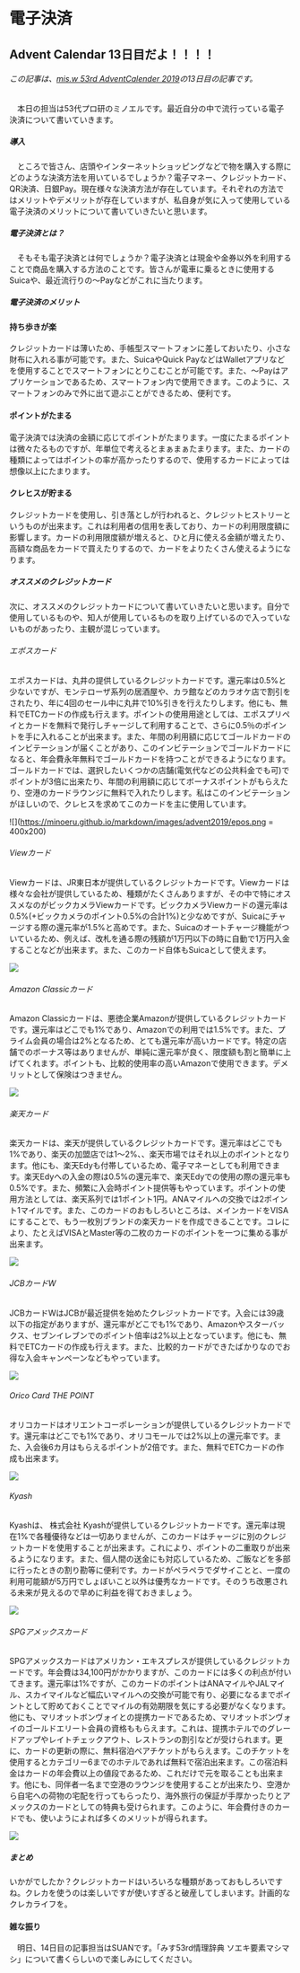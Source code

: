 # 電子決済
## Advent Calendar 13日目だよ！！！！
###### この記事は、[mis.w 53rd AdventCalender 2019](https://adventar.org/calendars/4121)の13日目の記事です。
　本日の担当は53代プロ研のミノエルです。最近自分の中で流行っている電子決済について書いていきます。
##### 導入
　ところで皆さん、店頭やインターネットショッピングなどで物を購入する際にどのような決済方法を用いているでしょうか？電子マネー、クレジットカード、QR決済、日銀Pay。現在様々な決済方法が存在しています。それぞれの方法ではメリットやデメリットが存在していますが、私自身が気に入って使用している電子決済のメリットについて書いていきたいと思います。
##### 電子決済とは？
　そもそも電子決済とは何でしょうか？電子決済とは現金や金券以外を利用することで商品を購入する方法のことです。皆さんが電車に乗るときに使用するSuicaや、最近流行りの～Payなどがこれに当たります。
##### 電子決済のメリット
#### 持ち歩きが楽
クレジットカードは薄いため、手帳型スマートフォンに差しておいたり、小さな財布に入れる事が可能です。また、SuicaやQuick PayなどはWalletアプリなどを使用することでスマートフォンにとりこむことが可能です。また、～Payはアプリケーションであるため、スマートフォン内で使用できます。このように、スマートフォンのみで外に出て遊ぶことができるため、便利です。
#### ポイントがたまる
電子決済では決済の金額に応じてポイントがたまります。一度にたまるポイントは微々たるものですが、年単位で考えるとまぁまぁたまります。また、カードの種類によってはポイントの率が高かったりするので、使用するカードによっては想像以上にたまります。
#### クレヒスが貯まる
クレジットカードを使用し、引き落としが行われると、クレジットヒストリーというものが出来ます。これは利用者の信用を表しており、カードの利用限度額に影響します。カードの利用限度額が増えると、ひと月に使える金額が増えたり、高額な商品をカードで買えたりするので、カードをよりたくさん使えるようになります。
##### オススメのクレジットカード
次に、オススメのクレジットカードについて書いていきたいと思います。自分で使用しているものや、知人が使用しているものを取り上げているので入っていないものがあったり、主観が混じっています。

###### エポスカード
エポスカードは、丸井の提供しているクレジットカードです。還元率は0.5%と少ないですが、モンテローザ系列の居酒屋や、カラ館などのカラオケ店で割引をされたり、年に4回のセール中に丸井で10%引きを行えたりします。他にも、無料でETCカードの作成も行えます。ポイントの使用用途としては、エポスプリペイとカードを無料で発行しチャージして利用することで、さらに0.5％のポイントを手に入れることが出来ます。また、年間の利用額に応じてゴールドカードのインビテーションが届くことがあり、このインビテーションでゴールドカードになると、年会費永年無料でゴールドカードを持つことができるようになります。ゴールドカードでは、選択したいくつかの店舗(電気代などの公共料金でも可)でポイントが3倍に出来たり、年間の利用額に応じてボーナスポイントがもらえたり、空港のカードラウンジに無料で入れたりします。私はこのインビテーションがほしいので、クレヒスを求めてこのカードを主に使用しています。

![](https://minoeru.github.io/markdown/images/advent2019/epos.png = 400x200) 

###### Viewカード
Viewカードは、JR東日本が提供しているクレジットカードです。Viewカードは様々な会社が提供しているため、種類がたくさんありますが、その中で特にオススメなのがビックカメラViewカードです。ビックカメラViewカードの還元率は0.5%(+ビックカメラのポイント0.5%の合計1%)と少なめですが、Suicaにチャージする際の還元率が1.5%と高めです。また、Suicaのオートチャージ機能がついているため、例えば、改札を通る際の残額が1万円以下の時に自動で1万円入金することなどが出来ます。また、このカード自体もSuicaとして使えます。

![](https://minoeru.github.io/markdown/images/advent2019/view.png)
###### Amazon Classicカード
Amazon Classicカードは、悪徳企業Amazonが提供しているクレジットカードです。還元率はどこでも1%であり、Amazonでの利用では1.5%です。また、プライム会員の場合は2%となるため、とても還元率が高いカードです。特定の店舗でのボーナス等はありませんが、単純に還元率が良く、限度額も割と簡単に上げてくれます。ポイントも、比較的使用率の高いAmazonで使用できます。デメリットとして保険はつきません。

![](https://minoeru.github.io/markdown/images/advent2019/amazon.png)
###### 楽天カード
楽天カードは、楽天が提供しているクレジットカードです。還元率はどこでも1%であり、楽天の加盟店では1～2%、、楽天市場ではそれ以上のポイントとなります。他にも、楽天Edyも付帯しているため、電子マネーとしても利用できます。楽天Edyへの入金の際は0.5%の還元率で、楽天Edyでの使用の際の還元率も0.5%です。また、頻繁に入会時ポイント提供等もやっています。ポイントの使用方法としては、楽天系列では1ポイント1円。ANAマイルへの交換では2ポイント1マイルです。また、このカードのおもしろいところは、メインカードをVISAにすることで、もう一枚別ブランドの楽天カードを作成できることです。コレにより、たとえばVISAとMaster等の二枚のカードのポイントを一つに集める事が出来ます。

![](https://minoeru.github.io/markdown/images/advent2019/rakuten.png)
###### JCBカードW
JCBカードWはJCBが最近提供を始めたクレジットカードです。入会には39歳以下の指定がありますが、還元率がどこでも1%であり、Amazonやスターバックス、セブンイレブンでのポイント倍率は2%以上となっています。他にも、無料でETCカードの作成も行えます。また、比較的カードができたばかりなのでお得な入会キャンペーンなどもやっています。

![](https://minoeru.github.io/markdown/images/advent2019/jcbw.png)
###### Orico Card THE POINT
オリコカードはオリエントコーポレーションが提供しているクレジットカードです。還元率はどこでも1%であり、オリコモールでは2%以上の還元率です。また、入会後6カ月はもらえるポイントが2倍です。また、無料でETCカードの作成も出来ます。

![](https://minoeru.github.io/markdown/images/advent2019/orico.png)
###### Kyash
Kyashは、	株式会社 Kyashが提供しているクレジットカードです。還元率は現在1%で各種優待などは一切ありませんが、このカードはチャージに別のクレジットカードを使用することが出来ます。これにより、ポイントの二重取りが出来るようになります。また、個人間の送金にも対応しているため、ご飯などを多部に行ったときの割り勘等に便利です。カードがペラペラでダサイことと、一度の利用可能額が5万円でしょぼいこと以外は優秀なカードです。そのうち改悪される未来が見えるので早めに利益を得ておきましょう。

![](https://minoeru.github.io/markdown/images/advent2019/kyash.png)
###### SPGアメックスカード
SPGアメックスカードはアメリカン・エキスプレスが提供しているクレジットカードです。年会費は34,100円がかかりますが、このカードには多くの利点が付いてきます。還元率は1%ですが、このカードのポイントはANAマイルやJALマイル、スカイマイルなど幅広いマイルへの交換が可能で有り、必要になるまでポイントとして貯めておくことでマイルの有効期限を気にする必要がなくなります。他にも、マリオットボンヴォイとの提携カードであるため、マリオットボンヴォイのゴールドエリート会員の資格ももらえます。これは、提携ホテルでのグレードアップやレイトチェックアウト、レストランの割引などが受けられます。更に、カードの更新の際に、無料宿泊ペアチケットがもらえます。このチケットを使用するとカテゴリー6までのホテルであれば無料で宿泊出来ます。この宿泊料金はカードの年会費以上の値段であるため、これだけで元を取ることも出来ます。他にも、同伴者一名まで空港のラウンジを使用することが出来たり、空港から自宅への荷物の宅配を行ってもらったり、海外旅行の保証が手厚かったりとアメックスのカードとしての特典も受けられます。このように、年会費付きのカードでも、使いようによれば多くのメリットが得られます。

![](https://minoeru.github.io/markdown/images/advent2019/spg.png)
##### まとめ
いかがでしたか？クレジットカードはいろいろな種類があっておもしろいですね。クレカを使うのは楽しいですが使いすぎると破産してしまいます。計画的なクレカライフを。


#### 雑な振り
　明日、14日目の記事担当はSUANです。「みす53rd情理辞典 ソエキ要素マシマシ」について書くらしいので楽しみにしてください。
